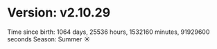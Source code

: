 # Version: v2.10.29
Time since birth: 1064 days, 25536 hours, 1532160 minutes, 91929600 seconds
Season: Summer ☀️
